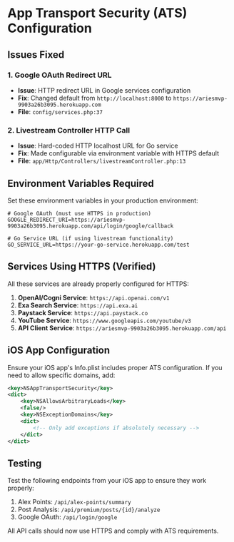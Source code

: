 # App Transport Security (ATS) Configuration

## Issues Fixed

### 1. Google OAuth Redirect URL
- **Issue**: HTTP redirect URL in Google services configuration
- **Fix**: Changed default from `http://localhost:8000` to `https://ariesmvp-9903a26b3095.herokuapp.com`
- **File**: `config/services.php:37`

### 2. Livestream Controller HTTP Call
- **Issue**: Hard-coded HTTP localhost URL for Go service
- **Fix**: Made configurable via environment variable with HTTPS default
- **File**: `app/Http/Controllers/livestreamController.php:13`

## Environment Variables Required

Set these environment variables in your production environment:

```env
# Google OAuth (must use HTTPS in production)
GOOGLE_REDIRECT_URI=https://ariesmvp-9903a26b3095.herokuapp.com/api/login/google/callback

# Go Service URL (if using livestream functionality)
GO_SERVICE_URL=https://your-go-service.herokuapp.com/test
```

## Services Using HTTPS (Verified)

All these services are already properly configured for HTTPS:

1. **OpenAI/Cogni Service**: `https://api.openai.com/v1`
2. **Exa Search Service**: `https://api.exa.ai`
3. **Paystack Service**: `https://api.paystack.co`
4. **YouTube Service**: `https://www.googleapis.com/youtube/v3`
5. **API Client Service**: `https://ariesmvp-9903a26b3095.herokuapp.com/api`

## iOS App Configuration

Ensure your iOS app's Info.plist includes proper ATS configuration. If you need to allow specific domains, add:

```xml
<key>NSAppTransportSecurity</key>
<dict>
    <key>NSAllowsArbitraryLoads</key>
    <false/>
    <key>NSExceptionDomains</key>
    <dict>
        <!-- Only add exceptions if absolutely necessary -->
    </dict>
</dict>
```

## Testing

Test the following endpoints from your iOS app to ensure they work properly:

1. Alex Points: `/api/alex-points/summary`
2. Post Analysis: `/api/premium/posts/{id}/analyze`
3. Google OAuth: `/api/login/google`

All API calls should now use HTTPS and comply with ATS requirements.